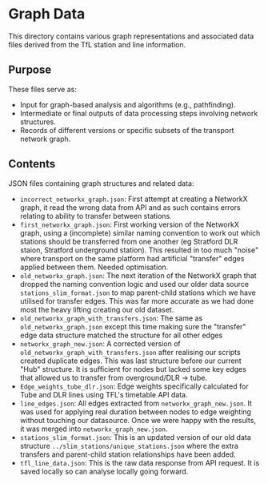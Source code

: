 # Graph Data

This directory contains various graph representations and associated data files derived from the TfL station and line information.

## Purpose

These files serve as:
- Input for graph-based analysis and algorithms (e.g., pathfinding).
- Intermediate or final outputs of data processing steps involving network structures.
- Records of different versions or specific subsets of the transport network graph.

## Contents

JSON files containing graph structures and related data:

- `incorrect_networkx_graph.json`: First attempt at creating a NetworkX graph, it read the wrong data from API and as such contains errors relating to ability to transfer between stations.
- `first_networkx_graph.json`: First working version of the NetworkX graph, using a (incomplete) similar naming convention to work out which stations should be transferred from one another (eg Stratford DLR staion, Stratford underground station). This resulted in too much "noise" where transport on the same platform had artificial "transfer" edges applied between them. Needed optimisation.
- `old_networkx_graph.json`: The next iteration of the NetworkX graph that dropped the naming convention logic and used our older data source `stations_slim_format.json` to map parent-child stations which we have utilised for transfer edges. This was far more accurate as we had done most the heavy lifting creating our old dataset. 
- `old_networkx_graph_with_transfers.json`: The same as `old_networkx_graph.json` except this time making sure the "transfer" edge data structure matched the structure for all other edges
- `networkx_graph_new.json`: A corrected version of `old_networkx_graph_with_transfers.json` after realising our scripts created duplicate edges.   This was last structure before our current "Hub" structure. It is sufficient for nodes but lacked some key edges that allowed us to transfer from overground/DLR -> tube. 
- `Edge_weights_tube_dlr.json`: Edge weights specifically calculated for Tube and DLR lines using TFL's timetable API data. 
- `line_edges.json`: All edges extracted from `networkx_graph_new.json`. It was used for applying real duration between nodes to edge weighting without touching our datasource. Once we were happy with the results, it was merged into `networkx_graph_new.json`.
- `stations_slim_format.json`: This is an updated version of our old data structure `../slim_stations/unique_stations.json` where the extra transfers and parent-child station relationships have been added. 
- `tfl_line_data.json`: This is the raw data response from API request. It is saved locally so can analyse locally going forward.  